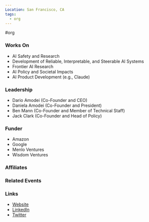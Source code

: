 ```yaml
---
Location: San Francisco, CA
tags:
  - org
---
```

#org

### Works On
- AI Safety and Research
- Development of Reliable, Interpretable, and Steerable AI Systems
- Frontier AI Research
- AI Policy and Societal Impacts
- AI Product Development (e.g., Claude)

### Leadership
- Dario Amodei (Co-Founder and CEO)
- Daniela Amodei (Co-Founder and President)
- Ben Mann (Co-Founder and Member of Technical Staff)
- Jack Clark (Co-Founder and Head of Policy)

### Funder
- Amazon 
- Google 
- Menlo Ventures 
- Wisdom Ventures

### Affiliates

### Related Events

### Links
- [Website](https://www.anthropic.com/)
- [LinkedIn](https://www.linkedin.com/company/anthropic/)
- [Twitter](https://twitter.com/AnthropicAI)
